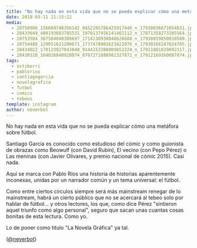```yaml
---
title: "No hay nada en esta vida que no se pueda explicar cómo una metáfora sobre fútbol"
date: 2018-03-11 21:15:22
media: 
  - 28750986_156609748356142_8452285786425917440_n_17930036671054831.jpg
  - 28433649_400193883785531_1970137456141402112_n_17871358273205564.jpg
  - 28753504_367584040388697_1714110938048626688_n_17930019850018580.jpg
  - 28754488_129651621200671_1737478901623422976_n_17930166247024705.jpg
  - 28434022_170123927043040_9144153388009652224_n_17911881829092317.jpg
  - 28430318_164026840920874_8767271888981327872_n_17912169160087874.jpg
tags: 
  - astiberri
  - pablorios
  - santiagogarcia
  - novelagrafica
  - futbol
  - comics
  - tebeos
template: instagram
author: neverbot
---
```


No hay nada en esta vida que no se pueda explicar cómo una metáfora sobre fútbol.

Santiago García es conocido como estudioso del cómic y como guionista de obrazas como Beowulf (con David Rubín), El vecino (con Pepo Pérez) o Las meninas (con Javier Olivares, y premio nacional de cómic 2015). Casi nada.

Aquí se marca con Pablo Ríos una historia de historias aparentemente inconexas, unidas por un narrador común y un tema universal: el fútbol.

Como entre ciertos círculos siempre será más mainstream renegar de lo mainstream, habrá un cierto público que no se acercará al tebeo solo por hablar de fútbol... y otros lectores, los que, como dice Pérez "sintieron aquel triunfo como algo personal", seguro que sacan unas cuantas cosas bonitas de esta lectura. Como yo.

Lo de poner como título "La Novela Gráfica" ya tal.

([@neverbot](https://instagram.com/neverbot))
